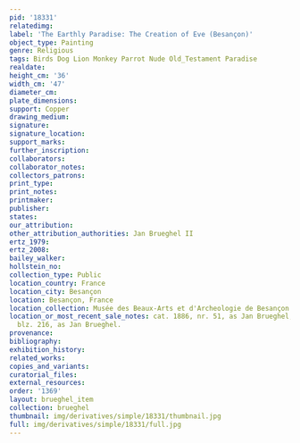 ```yaml
---
pid: '18331'
relatedimg: 
label: 'The Earthly Paradise: The Creation of Eve (Besançon)'
object_type: Painting
genre: Religious
tags: Birds Dog Lion Monkey Parrot Nude Old_Testament Paradise
realdate: 
height_cm: '36'
width_cm: '47'
diameter_cm: 
plate_dimensions: 
support: Copper
drawing_medium: 
signature: 
signature_location: 
support_marks: 
further_inscription: 
collaborators: 
collaborator_notes: 
collectors_patrons: 
print_type: 
print_notes: 
printmaker: 
publisher: 
states: 
our_attribution: 
other_attribution_authorities: Jan Brueghel II
ertz_1979: 
ertz_2008: 
bailey_walker: 
hollstein_no: 
collection_type: Public
location_country: France
location_city: Besançon
location: Besançon, France
location_collection: Musée des Beaux-Arts et d'Archeologie de Besançon
location_or_most_recent_sale_notes: cat. 1886, nr. 51, as Jan Brueghel; cat. 1919,
  blz. 216, as Jan Brueghel.
provenance: 
bibliography: 
exhibition_history: 
related_works: 
copies_and_variants: 
curatorial_files: 
external_resources: 
order: '1369'
layout: brueghel_item
collection: brueghel
thumbnail: img/derivatives/simple/18331/thumbnail.jpg
full: img/derivatives/simple/18331/full.jpg
---
```

